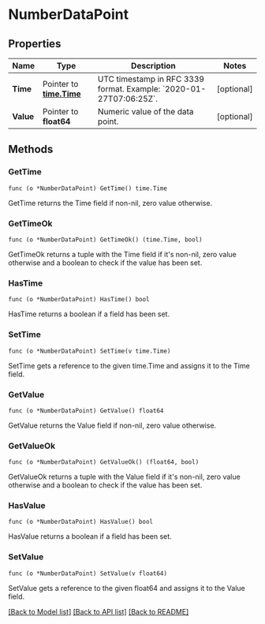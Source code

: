 # NumberDataPoint

## Properties

Name | Type | Description | Notes
------------ | ------------- | ------------- | -------------
**Time** | Pointer to [**time.Time**](time.Time.md) | UTC timestamp in RFC 3339 format. Example: &#x60;2020-01-27T07:06:25Z&#x60;. | [optional] 
**Value** | Pointer to **float64** | Numeric value of the data point. | [optional] 

## Methods

### GetTime

`func (o *NumberDataPoint) GetTime() time.Time`

GetTime returns the Time field if non-nil, zero value otherwise.

### GetTimeOk

`func (o *NumberDataPoint) GetTimeOk() (time.Time, bool)`

GetTimeOk returns a tuple with the Time field if it's non-nil, zero value otherwise
and a boolean to check if the value has been set.

### HasTime

`func (o *NumberDataPoint) HasTime() bool`

HasTime returns a boolean if a field has been set.

### SetTime

`func (o *NumberDataPoint) SetTime(v time.Time)`

SetTime gets a reference to the given time.Time and assigns it to the Time field.

### GetValue

`func (o *NumberDataPoint) GetValue() float64`

GetValue returns the Value field if non-nil, zero value otherwise.

### GetValueOk

`func (o *NumberDataPoint) GetValueOk() (float64, bool)`

GetValueOk returns a tuple with the Value field if it's non-nil, zero value otherwise
and a boolean to check if the value has been set.

### HasValue

`func (o *NumberDataPoint) HasValue() bool`

HasValue returns a boolean if a field has been set.

### SetValue

`func (o *NumberDataPoint) SetValue(v float64)`

SetValue gets a reference to the given float64 and assigns it to the Value field.


[[Back to Model list]](../README.md#documentation-for-models) [[Back to API list]](../README.md#documentation-for-api-endpoints) [[Back to README]](../README.md)


